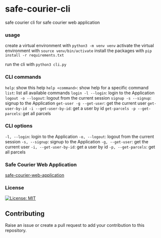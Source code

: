 # safe-courier-cli
safe courier cli for safe courier web application

### usage
create a virtual environment with `python3 -m venv venv`
activate the virtual environment with `source venv/bin/activate`
install the packages with `pip install -r requirements.txt`

run the cli with `python3 cli.py`

### CLI commands
`help`: show this help
`help <command>`: show help for a specific command
`list`: list all available commands
`login -l --login`: login to the Application
`logout -o --logout`: logout from the current session
`signup -s --signup`: signup to the Application
`get-user -g --get-user`: get the current user
`get-user-by-id -i --get-user-by-id`: get a user by id
`get-parcels -p --get-parcels`: get all parcels

### CLI options
`-l, --login`: login to the Application
`-o, --logout`: logout from the current session
`-s, --signup`: signup to the Application
`-g, --get-user`: get the current user
`-i, --get-user-by-id`: get a user by id
`-p, --get-parcels`: get all parcels

### Safe Courier Web Application
[safe-courier-web-application](https://github.com/kallyas/safe-courier)

### License
[![License: MIT](https://img.shields.io/badge/License-MIT-yellow.svg)](https://opensource.org/licenses/MIT)

## Contributing
Raise an issue or create a pull request to add your contribution to this repository.
